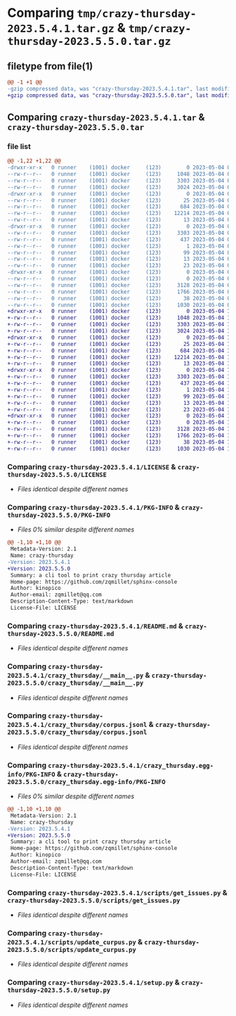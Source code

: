 # Comparing `tmp/crazy-thursday-2023.5.4.1.tar.gz` & `tmp/crazy-thursday-2023.5.5.0.tar.gz`

## filetype from file(1)

```diff
@@ -1 +1 @@
-gzip compressed data, was "crazy-thursday-2023.5.4.1.tar", last modified: Thu May  4 05:28:22 2023, max compression
+gzip compressed data, was "crazy-thursday-2023.5.5.0.tar", last modified: Thu May  4 17:27:30 2023, max compression
```

## Comparing `crazy-thursday-2023.5.4.1.tar` & `crazy-thursday-2023.5.5.0.tar`

### file list

```diff
@@ -1,22 +1,22 @@
-drwxr-xr-x   0 runner    (1001) docker     (123)        0 2023-05-04 05:28:22.484433 crazy-thursday-2023.5.4.1/
--rw-r--r--   0 runner    (1001) docker     (123)     1048 2023-05-04 05:28:09.000000 crazy-thursday-2023.5.4.1/LICENSE
--rw-r--r--   0 runner    (1001) docker     (123)     3303 2023-05-04 05:28:22.484433 crazy-thursday-2023.5.4.1/PKG-INFO
--rw-r--r--   0 runner    (1001) docker     (123)     3024 2023-05-04 05:28:09.000000 crazy-thursday-2023.5.4.1/README.md
-drwxr-xr-x   0 runner    (1001) docker     (123)        0 2023-05-04 05:28:22.484433 crazy-thursday-2023.5.4.1/crazy_thursday/
--rw-r--r--   0 runner    (1001) docker     (123)       25 2023-05-04 05:28:13.000000 crazy-thursday-2023.5.4.1/crazy_thursday/__init__.py
--rw-r--r--   0 runner    (1001) docker     (123)      684 2023-05-04 05:28:09.000000 crazy-thursday-2023.5.4.1/crazy_thursday/__main__.py
--rw-r--r--   0 runner    (1001) docker     (123)    12214 2023-05-04 05:28:13.000000 crazy-thursday-2023.5.4.1/crazy_thursday/corpus.jsonl
--rw-r--r--   0 runner    (1001) docker     (123)       13 2023-05-04 05:28:09.000000 crazy-thursday-2023.5.4.1/crazy_thursday/requirements.txt
-drwxr-xr-x   0 runner    (1001) docker     (123)        0 2023-05-04 05:28:22.484433 crazy-thursday-2023.5.4.1/crazy_thursday.egg-info/
--rw-r--r--   0 runner    (1001) docker     (123)     3303 2023-05-04 05:28:22.000000 crazy-thursday-2023.5.4.1/crazy_thursday.egg-info/PKG-INFO
--rw-r--r--   0 runner    (1001) docker     (123)      437 2023-05-04 05:28:22.000000 crazy-thursday-2023.5.4.1/crazy_thursday.egg-info/SOURCES.txt
--rw-r--r--   0 runner    (1001) docker     (123)        1 2023-05-04 05:28:22.000000 crazy-thursday-2023.5.4.1/crazy_thursday.egg-info/dependency_links.txt
--rw-r--r--   0 runner    (1001) docker     (123)       99 2023-05-04 05:28:22.000000 crazy-thursday-2023.5.4.1/crazy_thursday.egg-info/entry_points.txt
--rw-r--r--   0 runner    (1001) docker     (123)       13 2023-05-04 05:28:22.000000 crazy-thursday-2023.5.4.1/crazy_thursday.egg-info/requires.txt
--rw-r--r--   0 runner    (1001) docker     (123)       23 2023-05-04 05:28:22.000000 crazy-thursday-2023.5.4.1/crazy_thursday.egg-info/top_level.txt
-drwxr-xr-x   0 runner    (1001) docker     (123)        0 2023-05-04 05:28:22.484433 crazy-thursday-2023.5.4.1/scripts/
--rw-r--r--   0 runner    (1001) docker     (123)        0 2023-05-04 05:28:09.000000 crazy-thursday-2023.5.4.1/scripts/__init__.py
--rw-r--r--   0 runner    (1001) docker     (123)     3128 2023-05-04 05:28:09.000000 crazy-thursday-2023.5.4.1/scripts/get_issues.py
--rw-r--r--   0 runner    (1001) docker     (123)     1766 2023-05-04 05:28:09.000000 crazy-thursday-2023.5.4.1/scripts/update_curpus.py
--rw-r--r--   0 runner    (1001) docker     (123)       38 2023-05-04 05:28:22.484433 crazy-thursday-2023.5.4.1/setup.cfg
--rw-r--r--   0 runner    (1001) docker     (123)     1030 2023-05-04 05:28:09.000000 crazy-thursday-2023.5.4.1/setup.py
+drwxr-xr-x   0 runner    (1001) docker     (123)        0 2023-05-04 17:27:30.917925 crazy-thursday-2023.5.5.0/
+-rw-r--r--   0 runner    (1001) docker     (123)     1048 2023-05-04 17:27:11.000000 crazy-thursday-2023.5.5.0/LICENSE
+-rw-r--r--   0 runner    (1001) docker     (123)     3303 2023-05-04 17:27:30.917925 crazy-thursday-2023.5.5.0/PKG-INFO
+-rw-r--r--   0 runner    (1001) docker     (123)     3024 2023-05-04 17:27:11.000000 crazy-thursday-2023.5.5.0/README.md
+drwxr-xr-x   0 runner    (1001) docker     (123)        0 2023-05-04 17:27:30.913925 crazy-thursday-2023.5.5.0/crazy_thursday/
+-rw-r--r--   0 runner    (1001) docker     (123)       25 2023-05-04 17:27:19.000000 crazy-thursday-2023.5.5.0/crazy_thursday/__init__.py
+-rw-r--r--   0 runner    (1001) docker     (123)      684 2023-05-04 17:27:11.000000 crazy-thursday-2023.5.5.0/crazy_thursday/__main__.py
+-rw-r--r--   0 runner    (1001) docker     (123)    12214 2023-05-04 17:27:19.000000 crazy-thursday-2023.5.5.0/crazy_thursday/corpus.jsonl
+-rw-r--r--   0 runner    (1001) docker     (123)       13 2023-05-04 17:27:11.000000 crazy-thursday-2023.5.5.0/crazy_thursday/requirements.txt
+drwxr-xr-x   0 runner    (1001) docker     (123)        0 2023-05-04 17:27:30.913925 crazy-thursday-2023.5.5.0/crazy_thursday.egg-info/
+-rw-r--r--   0 runner    (1001) docker     (123)     3303 2023-05-04 17:27:30.000000 crazy-thursday-2023.5.5.0/crazy_thursday.egg-info/PKG-INFO
+-rw-r--r--   0 runner    (1001) docker     (123)      437 2023-05-04 17:27:30.000000 crazy-thursday-2023.5.5.0/crazy_thursday.egg-info/SOURCES.txt
+-rw-r--r--   0 runner    (1001) docker     (123)        1 2023-05-04 17:27:30.000000 crazy-thursday-2023.5.5.0/crazy_thursday.egg-info/dependency_links.txt
+-rw-r--r--   0 runner    (1001) docker     (123)       99 2023-05-04 17:27:30.000000 crazy-thursday-2023.5.5.0/crazy_thursday.egg-info/entry_points.txt
+-rw-r--r--   0 runner    (1001) docker     (123)       13 2023-05-04 17:27:30.000000 crazy-thursday-2023.5.5.0/crazy_thursday.egg-info/requires.txt
+-rw-r--r--   0 runner    (1001) docker     (123)       23 2023-05-04 17:27:30.000000 crazy-thursday-2023.5.5.0/crazy_thursday.egg-info/top_level.txt
+drwxr-xr-x   0 runner    (1001) docker     (123)        0 2023-05-04 17:27:30.917925 crazy-thursday-2023.5.5.0/scripts/
+-rw-r--r--   0 runner    (1001) docker     (123)        0 2023-05-04 17:27:11.000000 crazy-thursday-2023.5.5.0/scripts/__init__.py
+-rw-r--r--   0 runner    (1001) docker     (123)     3128 2023-05-04 17:27:11.000000 crazy-thursday-2023.5.5.0/scripts/get_issues.py
+-rw-r--r--   0 runner    (1001) docker     (123)     1766 2023-05-04 17:27:11.000000 crazy-thursday-2023.5.5.0/scripts/update_curpus.py
+-rw-r--r--   0 runner    (1001) docker     (123)       38 2023-05-04 17:27:30.917925 crazy-thursday-2023.5.5.0/setup.cfg
+-rw-r--r--   0 runner    (1001) docker     (123)     1030 2023-05-04 17:27:11.000000 crazy-thursday-2023.5.5.0/setup.py
```

### Comparing `crazy-thursday-2023.5.4.1/LICENSE` & `crazy-thursday-2023.5.5.0/LICENSE`

 * *Files identical despite different names*

### Comparing `crazy-thursday-2023.5.4.1/PKG-INFO` & `crazy-thursday-2023.5.5.0/PKG-INFO`

 * *Files 0% similar despite different names*

```diff
@@ -1,10 +1,10 @@
 Metadata-Version: 2.1
 Name: crazy-thursday
-Version: 2023.5.4.1
+Version: 2023.5.5.0
 Summary: a cli tool to print crazy thursday article
 Home-page: https://github.com/zqmillet/sphinx-console
 Author: kinopico
 Author-email: zqmillet@qq.com
 Description-Content-Type: text/markdown
 License-File: LICENSE
```

### Comparing `crazy-thursday-2023.5.4.1/README.md` & `crazy-thursday-2023.5.5.0/README.md`

 * *Files identical despite different names*

### Comparing `crazy-thursday-2023.5.4.1/crazy_thursday/__main__.py` & `crazy-thursday-2023.5.5.0/crazy_thursday/__main__.py`

 * *Files identical despite different names*

### Comparing `crazy-thursday-2023.5.4.1/crazy_thursday/corpus.jsonl` & `crazy-thursday-2023.5.5.0/crazy_thursday/corpus.jsonl`

 * *Files identical despite different names*

### Comparing `crazy-thursday-2023.5.4.1/crazy_thursday.egg-info/PKG-INFO` & `crazy-thursday-2023.5.5.0/crazy_thursday.egg-info/PKG-INFO`

 * *Files 0% similar despite different names*

```diff
@@ -1,10 +1,10 @@
 Metadata-Version: 2.1
 Name: crazy-thursday
-Version: 2023.5.4.1
+Version: 2023.5.5.0
 Summary: a cli tool to print crazy thursday article
 Home-page: https://github.com/zqmillet/sphinx-console
 Author: kinopico
 Author-email: zqmillet@qq.com
 Description-Content-Type: text/markdown
 License-File: LICENSE
```

### Comparing `crazy-thursday-2023.5.4.1/scripts/get_issues.py` & `crazy-thursday-2023.5.5.0/scripts/get_issues.py`

 * *Files identical despite different names*

### Comparing `crazy-thursday-2023.5.4.1/scripts/update_curpus.py` & `crazy-thursday-2023.5.5.0/scripts/update_curpus.py`

 * *Files identical despite different names*

### Comparing `crazy-thursday-2023.5.4.1/setup.py` & `crazy-thursday-2023.5.5.0/setup.py`

 * *Files identical despite different names*


